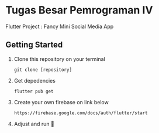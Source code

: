 # Tugas Besar Pemrograman IV

Flutter Project : Fancy Mini Social Media App

## Getting Started

1. Clone this repository on your terminal
   ```
   git clone [repository]
   ```
2. Get depedencies
   ```
   flutter pub get
   ```
3. Create your own firebase on link below
   ```
   https://firebase.google.com/docs/auth/flutter/start
   ```
4. Adjust and run 💪
